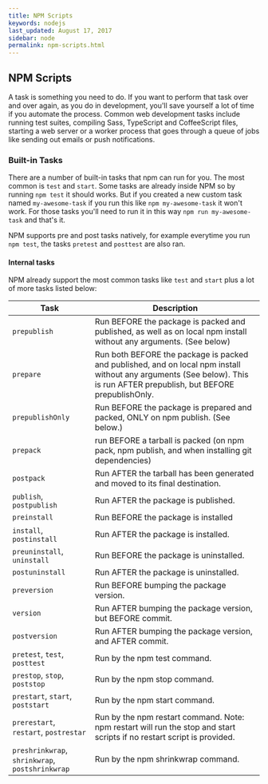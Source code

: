 ```yaml
---
title: NPM Scripts
keywords: nodejs
last_updated: August 17, 2017
sidebar: node
permalink: npm-scripts.html
---
```


## NPM Scripts

A task is something you need to do. If you want to perform that task over and over again, as you do in development, you'll save yourself a lot of time if you automate the process. Common web development tasks include running test suites, compiling Sass, TypeScript and CoffeeScript files, starting a web server or a worker process that goes through a queue of jobs like sending out emails or push notifications.

### Built-in Tasks

There are a number of built-in tasks that npm can run for you. The most common is `test` and `start`. Some tasks are already inside NPM so by running `npm test` it should works. But if you created a new custom task named `my-awesome-task` if you run this like `npm my-awesome-task` it won't work. For those tasks you'll need to run it in this way `npm run my-awesome-task` and that's it.

NPM supports pre and post tasks natively, for example everytime you run `npm test`, the tasks `pretest` and `posttest` are also ran. 

#### Internal tasks

NPM already support the most common tasks like `test` and `start` plus a lot of more tasks listed below:

Task | Description
-----|------------
`prepublish` | Run BEFORE the package is packed and published, as well as on local npm install without any arguments. (See below)
`prepare` | Run both BEFORE the package is packed and published, and on local npm install without any arguments (See below). This is run AFTER prepublish, but BEFORE prepublishOnly.
`prepublishOnly` | Run BEFORE the package is prepared and packed, ONLY on npm publish. (See below.)
`prepack` | run BEFORE a tarball is packed (on npm pack, npm publish, and when installing git dependencies)
`postpack` | Run AFTER the tarball has been generated and moved to its final destination.
`publish`, `postpublish` | Run AFTER the package is published.
`preinstall` | Run BEFORE the package is installed
`install`, `postinstall` | Run AFTER the package is installed.
`preuninstall`, `uninstall` | Run BEFORE the package is uninstalled.
`postuninstall` | Run AFTER the package is uninstalled.
`preversion` | Run BEFORE bumping the package version.
`version` | Run AFTER bumping the package version, but BEFORE commit.
`postversion` | Run AFTER bumping the package version, and AFTER commit.
`pretest`, `test`, `posttest` | Run by the npm test command.
`prestop`, `stop`, `poststop` | Run by the npm stop command.
`prestart`, `start`, `poststart` | Run by the npm start command.
`prerestart`, `restart`, `postrestar` | Run by the npm restart command. Note: npm restart will run the stop and start scripts if no restart script is provided.
`preshrinkwrap`, `shrinkwrap`, `postshrinkwrap` | Run by the npm shrinkwrap command.

